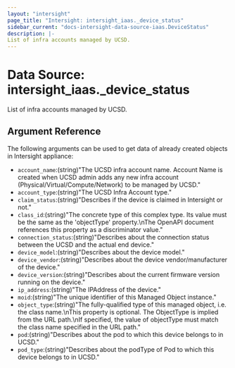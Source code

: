 ```yaml
---
layout: "intersight"
page_title: "Intersight: intersight_iaas._device_status"
sidebar_current: "docs-intersight-data-source-iaas.DeviceStatus"
description: |-
List of infra accounts managed by UCSD.
---
```


# Data Source: intersight_iaas._device_status
List of infra accounts managed by UCSD.
## Argument Reference
The following arguments can be used to get data of already created objects in Intersight appliance:
* `account_name`:(string)"The UCSD infra account name. Account Name is created when UCSD admin adds any new infra account (Physical/Virtual/Compute/Network) to be managed by UCSD."
* `account_type`:(string)"The UCSD Infra Account type."
* `claim_status`:(string)"Describes if the device is claimed in Intersight or not."
* `class_id`:(string)"The concrete type of this complex type. Its value must be the same as the 'objectType' property.\nThe OpenAPI document references this property as a discriminator value."
* `connection_status`:(string)"Describes about the connection status between the UCSD and the actual end device."
* `device_model`:(string)"Describes about the device model."
* `device_vendor`:(string)"Describes about the device vendor/manufacturer of the device."
* `device_version`:(string)"Describes about the current firmware version running on the device."
* `ip_address`:(string)"The IPAddress of the device."
* `moid`:(string)"The unique identifier of this Managed Object instance."
* `object_type`:(string)"The fully-qualified type of this managed object, i.e. the class name.\nThis property is optional. The ObjectType is implied from the URL path.\nIf specified, the value of objectType must match the class name specified in the URL path."
* `pod`:(string)"Describes about the pod to which this device belongs to in UCSD."
* `pod_type`:(string)"Describes about the podType of Pod to which this device belongs to in UCSD."
